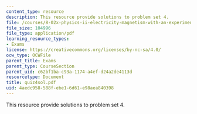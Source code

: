 ```yaml
---
content_type: resource
description: This resource provide solutions to problem set 4.
file: /courses/8-02x-physics-ii-electricity-magnetism-with-an-experimental-focus-spring-2005/4aedc958588febe16d61e98aea840398_quiz4sol.pdf
file_size: 104996
file_type: application/pdf
learning_resource_types:
- Exams
license: https://creativecommons.org/licenses/by-nc-sa/4.0/
ocw_type: OCWFile
parent_title: Exams
parent_type: CourseSection
parent_uid: c62bf1ba-c93a-1174-a4ef-d24a2de4113d
resourcetype: Document
title: quiz4sol.pdf
uid: 4aedc958-588f-ebe1-6d61-e98aea840398
---
```

This resource provide solutions to problem set 4.